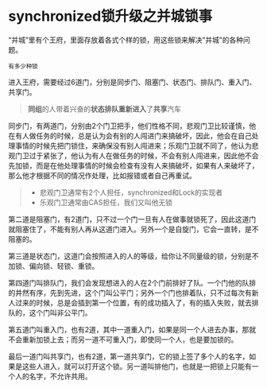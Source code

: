 # synchronized锁升级之并城锁事

“并城”里有个王府，里面存放着各式个样的锁，用这些锁来解决“并城”的各种问题。

```
有多少种锁
```
进入王府，需要经过6道门，分别是同步门、阻塞门、状态门、排队门、重入门、共享门。
> **同组**的人带着兴奋的**状态排队重新进入**了**共享**汽车

同步门，有两道门，分别由2个门卫把手，他们性格不同，悲观门卫比较谨慎，他在有人做任务的时候，总是认为会有别的人闯进门来搞破坏，因此，他会在自己处理事情的时候先把门锁住，来确保没有别人闯进来；乐观门卫就不同了，他认为悲观门卫过于紧张了，他认为有人在做任务的时候，不会有别人闯进来，因此他不会先加锁，而是在他处理事情的时候会检查有没有人来搞破坏，如果有人来破坏了，那么他才根据不同的情况作处理，比如报错或者自己再重试。
> - 悲观门卫通常有2个人担任，synchronized和Lock的实现者
> - 乐观门卫通常由CAS担任，我们又叫他无锁

第二道是阻塞门，有2道门，只不过一个门一旦有人在做事就锁死了，因此这道门就阻塞住了，不能有别人再从这道门进入。另外一个是自旋门，它会一直转，是不阻塞的。

第三道是状态门，这道门会按照进入的人的等级，给你让不同量级的锁，分别是不加锁、偏向锁、轻锁、重锁。

第四道门叫排队门，我们会发现想进入的人在2个门前排好了队。一个门他的队排的井然有序，先到先进，这个门叫公平门；另外一个门也排着队，只不过每次有新人过来的时候，总是会插到第一个位置，有的成功插入了，有的插入失败，就去排队的，这个门叫非公平门。

第五道门叫重入门，也有2道，其中一道重入门，如果是同一个人进去办事，那就不会重新加锁上去；而另一道不可重入门，即使同一个人，也是要加锁的。

最后一道门叫共享门，也有2道，第一道共享门，它的锁上签了多个人的名字，如果是这些人进入，就可以打开这个锁。另一道叫排他门，也就是一把锁上只能有一个人的名字，不允许共用。
